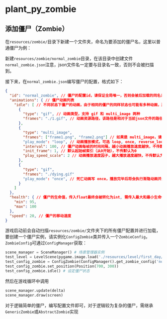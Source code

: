 # plant_py_zombie
## 添加僵尸（Zombie）

在`resources/zombie/`目录下新建一个文件夹，命名为要添加的僵尸名，这里以普通僵尸为例：

新建`resources/zombie/normal_zombie`目录，在该目录中创建文件`normal_zombie.json`注意，json文件名一定要与目录名一致，否则不会被扫描到。

接下来，在`normal_zombie.json`编写僵尸的配置，格式如下：

```json
{
  "id": "normal_zombie", // 僵尸的配置id，请保证全局唯一，否则会被后加载的同名id覆盖
  "animations": { // 僵尸动画列表
    "idle": [ // 不同状态下僵尸的动画，由于相同的僵尸的同样状态也可能有多种动画，所以此处是一个列表，僵尸在生成时将会从中随机选择动画
      {
        "type": "gif", // 动画类型，支持 gif 和 multi_image 两种
        "frames": "./1.gif", // 动画资源路径，该路径是相对于当前json文件的路径
      },
      {
        "type": "multi_image",
        "frames": ["frame1.png", "frame2.png"] // 如果是 multi_image，请传入一个图片列表
        "play_mode": "loop", // 动画播放模式，可选 loop, once, reverse_loop，行为顾名思义，不传默认为 loop
        "interval": 100, // 僵尸动画每帧的时间间隔，越小动画播放速度越快，不传默认150，单位ms
        "init_frame": 1, // 默认起始帧索引（从0开始），不传默认为0
        "play_speed_scale": 2 // 动画播放速度因子，越大播放速度越快，不传默认为1
      },
      {
        "type": "gif",
        "frames": "./dying.gif" 
        "play_mode": "once", // 死亡动画写 once，播放完毕后将会执行渐隐动画并删除该僵尸
      }
    ] 
  },
  "health": { // 僵尸的生命值，传入float最终会被转化为int, 需传入最大和最小生命值，创建僵尸对象时将从该范围内随机一个数字
    "min": 95,
    "max": 100
  },
  "speed": 20, // 僵尸的移动速度
}
```

游戏启动前会自动扫描`resources/zombie/`文件夹下的所有僵尸配置并进行加载，要创建一个僵尸实例，请实例化`ConfigZombie`类并传入一个`ZombieConfig`，`ZombieConfig`可通过`ConfigManager`获取：

```python
scene_manager = SceneManager() # 场景管理器实例
test_level = LevelScene(pygame.image.load('./resources/level/first_day/map0.jpg'), "first_day", scene_manager) # 创建一个场景并指定由管理器管理
test_config_zombie = ConfigZombie(ConfigManager().get_zombie_config('normal_zombie'), test_level) # 将僵尸加入一个指定的场景
test_config_zombie.set_position(Position(700, 300))
test_config_zombie.idle() # 设定僵尸状态
```

然后在游戏循环中调用

```python
scene_manager.update(delta)
scene_manager.draw(screen)
```

对于逻辑简单的僵尸，编写配置文件即可，对于逻辑较为复杂的僵尸，需继承`GenericZombie`或`AbstractZombie`实现
